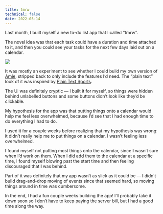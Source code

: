 ```yaml
---
title: tmrw
technical: false
date: 2022-05-14
---
```


Last month, I built myself a new to-do list app that I called “tmrw”. 

The novel idea was that each task could have a duration and time attached to it, and then you could see your tasks for the next few days laid out on a calendar. 

![](/github-issues/168434308-b42ab102-b609-4007-b413-cb284930d24b.png)

It was mostly an experiment to see whether I could build my own version of [Amie](https://amie.so), stripped back to only include the features I’d need. The “plain text” look of it was inspired by [Plain Text Sports](https://plaintextsports.com). 

The UI was definitely cryptic — I built it for myself, so things were hidden behind unlabelled buttons and some buttons didn’t look like they’d be clickable. 

My hypothesis for the app was that putting things onto a calendar would help me feel less overwhelmed, because I’d see that I had enough time to do everything I had to do. 

I used it for a couple weeks before realizing that my hypothesis was wrong: it didn’t really help me to put things on a calendar. I wasn’t feeling less overwhelmed. 

I found myself not putting most things onto the calendar, since I wasn’t sure when I’d work on them. When I did add them to the calendar at a specific time, I found myself blowing past the start time and then feeling discouraged that I was behind. 

Part of it was definitely that my app wasn’t as slick as it could be — I didn’t build drag-and-drop moving of events since that seemed hard, so moving things around in time was cumbersome. 

In the end, I had a fun couple weeks building the app! I’ll probably take it down soon so I don’t have to keep paying the server bill, but I had a good time along the way. 